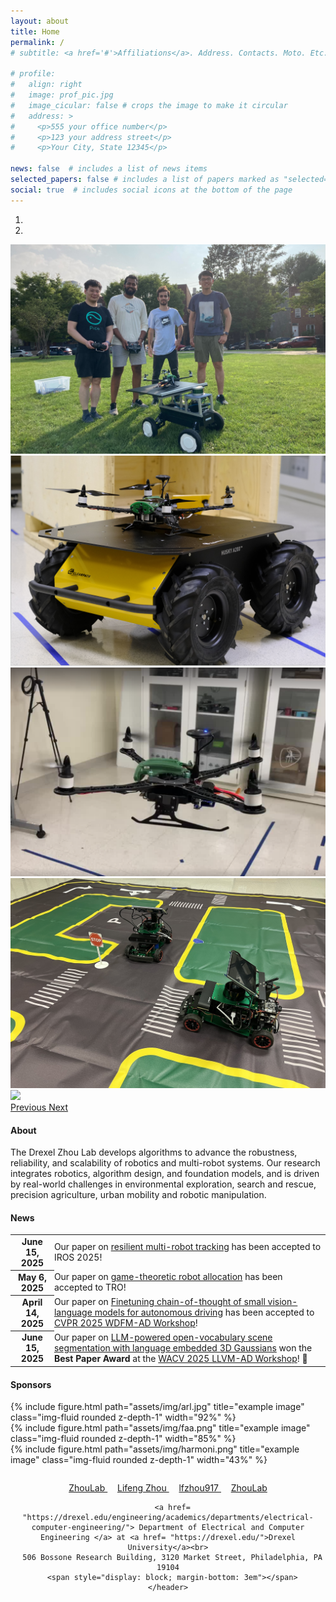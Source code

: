 ```yaml
---
layout: about
title: Home
permalink: /
# subtitle: <a href='#'>Affiliations</a>. Address. Contacts. Moto. Etc.

# profile:
#   align: right
#   image: prof_pic.jpg
#   image_cicular: false # crops the image to make it circular
#   address: >
#     <p>555 your office number</p>
#     <p>123 your address street</p>
#     <p>Your City, State 12345</p>

news: false  # includes a list of news items
selected_papers: false # includes a list of papers marked as "selected={true}"
social: true  # includes social icons at the bottom of the page
---
```



<!-- ************** Carousel ************** -->
<div id="carouselExampleIndicators" class="carousel slide carousel-fade" data-ride="carousel">
  <ol class="carousel-indicators">
    <li data-target="#carouselExampleIndicators" data-slide-to="0" class="active"></li>
    <li data-target="#carouselExampleIndicators" data-slide-to="1"></li>
<!--     <li data-target="#carouselExampleIndicators" data-slide-to="2"></li>
    <li data-target="#carouselExampleIndicators" data-slide-to="3"></li>
    <li data-target="#carouselExampleIndicators" data-slide-to="4"></li>
    <li data-target="#carouselExampleIndicators" data-slide-to="5"></li>
    <li data-target="#carouselExampleIndicators" data-slide-to="6"></li> -->
  </ol>
  <div class="carousel-inner">
    <div class="carousel-item active">
      <img class="d-block w-100" src="assets/img/labmempic.jpg">
    </div> 
    <div class="carousel-item ">
      <img class="d-block w-100" src="assets/img/huskydrone.png">
    </div>  
    <div class="carousel-item ">
      <img class="d-block w-100" src="assets/img/modalaidrone.png">
    </div> 
    <div class="carousel-item">
      <img class="d-block w-100" src="assets/img/autovehicle.jpeg">
    </div>
    <div class="carousel-item ">
      <img class="d-block w-100" src="assets/img/robottargt.jpeg">
    </div>

</div>
<a class="carousel-control-prev" href="#carouselExampleIndicators" role="button" data-slide="prev">
  <span class="carousel-control-prev-icon" aria-hidden="true"></span>
  <span class="sr-only">Previous</span>
</a>
<a class="carousel-control-next" href="#carouselExampleIndicators" role="button" data-slide="next">
  <span class="carousel-control-next-icon" aria-hidden="true"></span>
  <span class="sr-only">Next</span>
</a>
</div>


<div class="row">
    <div class="col-md-12">
        <span style="display: block; margin-bottom: 1em"></span>
        <h4> About </h4>
        The Drexel Zhou Lab develops algorithms to advance the robustness, reliability, and scalability of robotics and multi-robot systems. Our research integrates robotics, algorithm design, and foundation models, and is driven by real-world challenges in environmental exploration, search and rescue, precision agriculture, urban mobility and robotic manipulation. 
    </div>
</div>

<div class="row">
    <div class="col-md-12">
        <span style="display: block; margin-bottom: 1em"></span>
        <h4> News </h4>
        <div class="table-responsive">
            <table class="table table-sm table-borderless">
                <tr>
                    <th scope="row" style="padding-top: 0.1em">June 15, 2025</th>
                    <td style="padding-top: 0em; padding-left: 0">
                        Our paper on <a href="https://arxiv.org/pdf/2409.11230">resilient multi-robot tracking</a> has been accepted to IROS 2025! 
                    </td>
                </tr>
                <tr>
                    <th scope="row" style="padding-top: 0.1em">May 6, 2025</th>
                    <td style="padding-top: 0em; padding-left: 0">
                        Our paper on <a href="https://ieeexplore.ieee.org/abstract/document/10989573">game-theoretic robot allocation</a> has been accepted to TRO! 
                    </td>
                </tr>
                <tr>
                    <th scope="row" style="padding-top: 0.1em">April 14, 2025</th>
                    <td style="padding-top: 0em; padding-left: 0">
                        Our paper on <a href="https://openaccess.thecvf.com/content/CVPR2025W/WDFM-AD/html/Chahe_ReasonDrive_Efficient_Visual_Question_Answering_for_Autonomous_Vehicles_with_Reasoning-Enhanced_CVPRW_2025_paper.html">Finetuning chain-of-thought of small vision-language models for autonomous driving</a> has been accepted to <a href = "https://wdfm-ad.github.io/">CVPR 2025 WDFM-AD Workshop</a>! 
                    </td>
                </tr>
                <tr>
                    <th scope="row" style="padding-top: 0.1em">June 15, 2025</th>
                    <td style="padding-top: 0em; padding-left: 0">
                        Our paper on <a href="https://openaccess.thecvf.com/content/WACV2025W/LLVMAD/html/Chahe_Query3D_LLM-Powered_Open-Vocabulary_Scene_Segmentation_with_Language_Embedded_3D_Gaussians_WACVW_2025_paper.html">LLM-powered open-vocabulary scene segmentation with language embedded 3D Gaussians</a> won the <strong>Best Paper Award</strong> at the  <a href = "https://llvm-ad.github.io/WACV_2025/">WACV 2025 LLVM-AD Workshop</a>! 🎉
                    </td>
                </tr>                
            </table>
        </div>
    </div>
</div>

<div class="row">
    <div class="col-md-12">
        <span style="display: block; margin-bottom: 0.5em"></span>
        <h4> Sponsors </h4>
        <span style="display: block; margin-bottom: 1em"></span>
        <div class="row">
            <div class="col-md-5">
                {% include figure.html path="assets/img/arl.jpg" title="example image" class="img-fluid rounded z-depth-1" width="92%" %}
                <!-- <div class="caption">
                    <a href= "https://www.dcist.org/">ARL CRA DCIST</a>: Resilient and safe target tracking with heterogeneous multi-robot teams. 
                </div>     -->
            </div>
            <div class="col-md-4">
                {% include figure.html path="assets/img/faa.png" title="example image" class="img-fluid rounded z-depth-1" width="85%" %}
            </div>
            <div class="col-md-3">
                {% include figure.html path="assets/img/harmoni.png" title="example image" class="img-fluid rounded z-depth-1" width="43%" %}
            </div>     
        </div>
    </div>
</div>

<span style="display: block; margin-bottom: 0.5em"></span>

<div class='container'>
    <header class="masthead text-center">
      <span style="display: block; margin-bottom: 2em"></span>
      <i class="fab fa-youtube"></i> <a href= "https://www.youtube.com/channel/UCPw3Yjm2b7bioxqOJbdVrEA" target="_blank"> ZhouLab </a> &nbsp;&nbsp;&nbsp;
      <i class="fab fa-linkedin"></i> <a href= "https://www.linkedin.com/in/lifeng-zhou-18135aa6/" target="_blank"> Lifeng Zhou </a> &nbsp;&nbsp;&nbsp;
      <i class="fab fa-twitter"></i> <a href= "http://twitter.com/lfzhou917" target="_blank"> lfzhou917 </a> &nbsp;&nbsp;&nbsp;
      <i class="fab fa-github"></i> <a href= "https://github.com/Zhourobotics" target="_blank"> ZhouLab </a>
      <br>

      <a href= "https://drexel.edu/engineering/academics/departments/electrical-computer-engineering/"> Department of Electrical and Computer Engineering </a> at <a href= "https://drexel.edu/">Drexel University</a><br>
      506 Bossone Research Building, 3120 Market Street, Philadelphia, PA 19104
      <span style="display: block; margin-bottom: 3em"></span>
    </header>
</div>